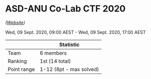 # ASD-ANU Co-Lab CTF 2020

_([Website](https://cecs.anu.edu.au/events/capture-flag-co-lab"))_

Wed, 09 Sept. 2020, 09:00 AEST - Wed, 09 Sept. 2020, 17:00 AEST

|             | Statistic
| ---         | ---
| Team        | 6 members
| Ranking     | 1st (14 total)
| Point range | 1-12 (8pt - max solved)
